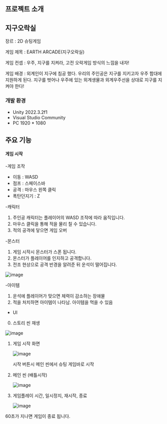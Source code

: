 ## 프로젝트 소개
## 지구오락실
장르 : 2D  슈팅게임

게임 제목 : EARTH ARCADE(지구오락실)

게임 컨셉 : 우주, 지구를 지켜라, 고전 오락게임 방식의 느낌을 내자! 

게임 배경 : 
외계인이 지구에 침공 했다. 
우리의 주인공은 지구를 지키고자 우주 함대에 지원하게 된다. 
지구를 벗어나 우주에 있는 외계생물과 외계우주선을 상대로 지구를 지켜야 한다! 
 
### 개발 환경
- Unity 2022.3.2f1
- Visual Studio Community
- PC 1920 * 1080
## 주요 기능
#### 게임 시작
-게임 조작
- 이동 : WASD
- 점프 : 스페이스바
- 공격 : 마우스 왼쪽 클릭
- 폭탄던지기 : Z
   
-캐릭터
 1. 주인공 캐릭터는 플레이어의 WASD 조작에 따라 움직입니다.
 2. 마우스 클릭을 통해 적을 물리 칠 수 있습니다.
 3. 적의 공격에 닿으면 게임 오버

-몬스터 
 1. 게임 시작시 몬스터가 스폰 됩니다.
 2. 몬스터가 플레이어를 인지하고 공격합니다.   
 3. 전조 현상으로 공격 반경을 알려준 뒤 운석이 떨어집니다.
    
 ![image](https://github.com/Unity-T8-C/T8-C-/assets/120788949/030bc4c1-908f-4a01-b19b-4d6a70025fe0)

-아이템
 1. 운석에 플레이어가 맞으면 체력이 감소하는 장애물
 2. 적을 처치하면 아이템이 나타남. 아이템을 먹을 수 있음

- UI
 0. 스토리 씬 재생
  
![image](https://github.com/Unity-T8-C/T8-C-/assets/120788949/5729ac4b-1ad9-42d9-9f51-9f7ec12afbb2)

 1. 게임 시작 화면

    ![image](https://github.com/Unity-T8-C/T8-C-/assets/120788949/5b5a4c91-a75c-4926-87c9-2e165de86d18)

    시작 버튼시 메인 씬에서 슈팅 게임바로 시작

2. 메인 씬 (배틀시작)

   ![image](https://github.com/Unity-T8-C/T8-C-/assets/120788949/b709911c-1af4-4755-8601-4b2390d1bf1c)

3. 게임플레이 시간, 일시정지, 재시작, 종료

   ![image](https://github.com/Unity-T8-C/T8-C-/assets/120788949/986a54f7-13a3-4c3b-8eb0-d77e6df3b847)

  60초가 지나면 게임이 종료 됩니다. 

